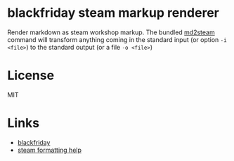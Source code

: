 # blackfriday steam markup renderer

Render markdown as steam workshop markup. The bundled [md2steam](cmd/md2steam)
command will transform anything coming in the standard input (or option `-i
<file>`) to the standard output (or a file `-o <file>`)

# License
MIT

# Links

- [blackfriday](https://github.com/russross/blackfriday)
- [steam formatting help](https://steamcommunity.com/comment/Recommendation/formattinghelp)
